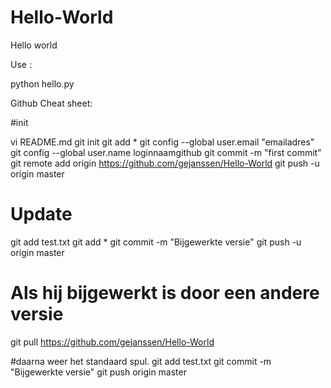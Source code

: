 # Hello-World
Hello world


Use :

python hello.py



Github Cheat sheet:

#init

vi README.md
git init
git add *
git config --global user.email "emailadres"
git config --global user.name loginnaamgithub
git commit -m "first commit"
git remote add origin https://github.com/gejanssen/Hello-World
git push -u origin master

# Update
git add test.txt
git add *
git commit -m "Bijgewerkte versie"
git push -u origin master


# Als hij bijgewerkt is door een andere versie
git pull https://github.com/gejanssen/Hello-World

#daarna weer het standaard spul.
git add test.txt
git commit -m "Bijgewerkte versie"
git push origin master
